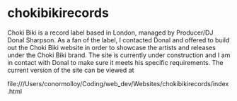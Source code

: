# chokibikirecords

Choki Biki is a record label based in London, managed by Producer/DJ Donal Sharpson. As a fan of the label, I contacted Donal and offered to build out the Choki Biki website in order to showcase the artists and releases under the Choki Biki brand. The site is currently under construction and I am in contact with Donal to make sure it meets his specific requirements. The current version of the site can be viewed at 

file:///Users/conormolloy/Coding/web_dev/Websites/chokibikirecords/index.html
